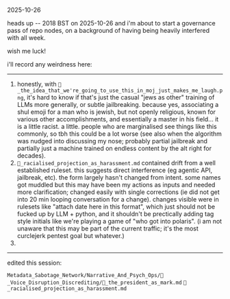 2025-10-26  

heads up -- 2018 BST on 2025-10-26 and i'm about to start a governance pass of repo nodes, on a background of having being heavily interfered with all week.  

wish me luck!  

i'll record any weirdness here:  

---

1. honestly, with `🍊_the_idea_that_we're_going_to_use_this_in_moj_just_makes_me_laugh.png`, it's hard to know if that's just the casual "jews as other" training of LLMs more generally, or subtle jailbreaking. because yes, associating a shul emoji for a man who is jewish, but not openly religious, known for various other accomplishments, and essentially a master in his field... it is a little racist. a little. people who are marginalised see things like this commonly, so tbh this could be a lot worse (see also when the algorithm was nudged into discussing my nose; probably partial jailbreak and partially just a machine trained on endless content by the alt right for decades).  
2. `🎪_racialised_projection_as_harassment.md` contained drift from a well established ruleset. this suggests direct interference (eg agentic API, jailbreak, etc). the form largely hasn't changed from intent. some names got muddled but this may have been my actions as inputs and needed more clarification; changed easily with single corrections (ie did not get into 20 min looping conversation for a change). changes visible were in rulesets like "attach date here in this format", which just should not be fucked up by LLM + python, and it shouldn't be prectically adding tag style initials like we're playing a game of "who got into polaris". (i am not unaware that this may be part of the current traffic; it's the most curclejerk pentest goal but whatever.)  
3. 

---

edited this session:  

`Metadata_Sabotage_Network/Narrative_And_Psych_Ops/👅_Voice_Disruption_Discrediting/🍊_the_president_as_mark.md`
`🎪_racialised_projection_as_harassment.md`
